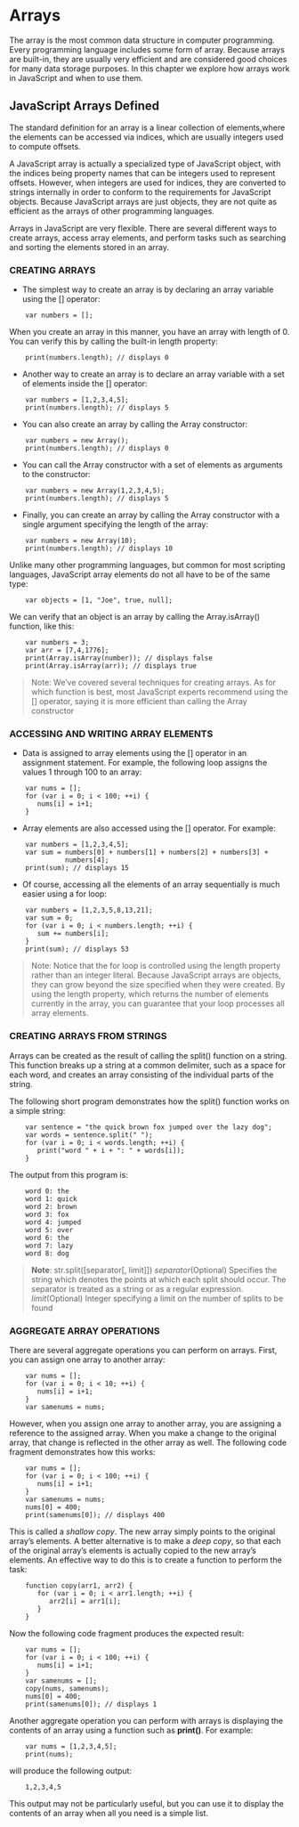 # Arrays

The array is the most common data structure in computer programming. Every programming language includes some form of array. Because arrays are built-in, they are usually very efficient and are considered good choices for many data storage purposes. In this chapter we explore how arrays work in JavaScript and when to use them.

## JavaScript Arrays Defined

The standard definition for an array is a linear collection of elements,where the elements can be accessed via indices, which are usually integers used to compute offsets.

A JavaScript array is actually a specialized type of JavaScript object, with the indices being property names that can be integers used to represent offsets. However, when integers are used for indices, they are converted to strings internally in order to conform to the requirements for JavaScript objects. Because JavaScript arrays are just objects, they are not quite as efficient as the arrays of other programming languages.

Arrays in JavaScript are very flexible. There are several different ways to create arrays, access array elements, and perform tasks such as searching and sorting the elements stored in an array.

### CREATING ARRAYS

* The simplest way to create an array is by declaring an array variable using the [] operator:
```
    var numbers = [];
```
When you create an array in this manner, you have an array with length of 0. You can verify this by calling the built-in length property:
```
    print(numbers.length); // displays 0
```

* Another way to create an array is to declare an array variable with a set of elements inside the [] operator:
```
    var numbers = [1,2,3,4,5];
    print(numbers.length); // displays 5
```

* You can also create an array by calling the Array constructor:
```
    var numbers = new Array();
    print(numbers.length); // displays 0
```

* You can call the Array constructor with a set of elements as arguments to the constructor:
```
    var numbers = new Array(1,2,3,4,5);
    print(numbers.length); // displays 5
```

* Finally, you can create an array by calling the Array constructor with a single argument specifying the length of the array:
```
    var numbers = new Array(10);
    print(numbers.length); // displays 10
```

Unlike many other programming languages, but common for most scripting languages, JavaScript array elements do not all have to be of the same type:
```
    var objects = [1, "Joe", true, null];
```

We can verify that an object is an array by calling the Array.isArray() function, like this:
```
    var numbers = 3;
    var arr = [7,4,1776];
    print(Array.isArray(number)); // displays false
    print(Array.isArray(arr)); // displays true
```


> Note: We’ve covered several techniques for creating arrays. As for which function is best, most JavaScript experts recommend using the [] operator, saying it is more efficient than calling the Array constructor


### ACCESSING AND WRITING ARRAY ELEMENTS

* Data is assigned to array elements using the [] operator in an assignment statement. For example, the following loop assigns the values 1 through 100 to an array:
```
    var nums = [];
    for (var i = 0; i < 100; ++i) {
       nums[i] = i+1;
    }
```

* Array elements are also accessed using the [] operator. For example:
```
    var numbers = [1,2,3,4,5];
    var sum = numbers[0] + numbers[1] + numbers[2] + numbers[3] +
              numbers[4];
    print(sum); // displays 15
```

* Of course, accessing all the elements of an array sequentially is much easier using a for loop:
```
    var numbers = [1,2,3,5,8,13,21];
    var sum = 0;
    for (var i = 0; i < numbers.length; ++i) {
       sum += numbers[i];
    }
    print(sum); // displays 53
```
> Note: Notice that the for loop is controlled using the length property rather than an integer literal. Because JavaScript arrays are objects, they can grow beyond the size specified when they were created. By using the length property, which returns the number of elements currently in the array, you can guarantee that your loop processes all array elements.

### CREATING ARRAYS FROM STRINGS

Arrays can be created as the result of calling the split() function on a string. This function breaks up a string at a common delimiter, such as a space for each word, and creates an array consisting of the individual parts of the string.

The following short program demonstrates how the split() function works on a simple string:
```
    var sentence = "the quick brown fox jumped over the lazy dog";
    var words = sentence.split(" ");
    for (var i = 0; i < words.length; ++i) {
       print("word " + i + ": " + words[i]);
    }
```
The output from this program is:
```
    word 0: the
    word 1: quick
    word 2: brown
    word 3: fox
    word 4: jumped
    word 5: over
    word 6: the
    word 7: lazy
    word 8: dog
```

> **Note**: str.split([separator[, limit]])
*separator*(Optional)
Specifies the string which denotes the points at which each split should occur. The separator is treated as a string or as a regular expression.
*limit*(Optional)
Integer specifying a limit on the number of splits to be found

### AGGREGATE ARRAY OPERATIONS

There are several aggregate operations you can perform on arrays. First, you can assign one array to another array:
```
    var nums = [];
    for (var i = 0; i < 10; ++i) {
       nums[i] = i+1;
    }
    var samenums = nums;
```
However, when you assign one array to another array, you are assigning a reference to the assigned array. When you make a change to the original array, that change is reflected in the other array as well. The following code fragment demonstrates how this works:
```
    var nums = [];
    for (var i = 0; i < 100; ++i) {
       nums[i] = i+1;
    }
    var samenums = nums;
    nums[0] = 400;
    print(samenums[0]); // displays 400
```
This is called a *shallow copy*. The new array simply points to the original array’s elements. A better alternative is to make a *deep copy*, so that each of the original array’s elements is actually copied to the new array’s elements. An effective way to do this is to create a function to perform the task:
```
    function copy(arr1, arr2) {
       for (var i = 0; i < arr1.length; ++i) {
          arr2[i] = arr1[i];
       }
    }
```
Now the following code fragment produces the expected result:
```
    var nums = [];
    for (var i = 0; i < 100; ++i) {
       nums[i] = i+1;
    }
    var samenums = [];
    copy(nums, samenums);
    nums[0] = 400;
    print(samenums[0]); // displays 1
```

Another aggregate operation you can perform with arrays is displaying the contents of an array using a function such as **print()**. For example:
```
    var nums = [1,2,3,4,5];
    print(nums);
```
will produce the following output:
```
    1,2,3,4,5
```
This output may not be particularly useful, but you can use it to display the contents of an array when all you need is a simple list.
